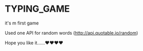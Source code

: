 # TYPING_GAME
it's m first game

Used one API for random words
(http://api.quotable.io/random)

Hope you like it......♥♥♥♥
